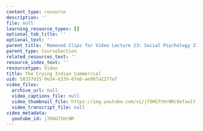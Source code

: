 ```yaml
---
content_type: resource
description: ''
file: null
learning_resource_types: []
optional_tab_title: ''
optional_text: ''
parent_title: 'Removed Clips for Video Lecture 23: Social Psychology II'
parent_type: CourseSection
related_resources_text: ''
resource_index_text: ''
resourcetype: Video
title: The Crying Indian Commercial
uid: 58357d15-9e34-6339-67e6-ae987a2277af
video_files:
  archive_url: null
  video_captions_file: null
  video_thumbnail_file: https://img.youtube.com/vi/j7OHG7tHrNM/default.jpg
  video_transcript_file: null
video_metadata:
  youtube_id: j7OHG7tHrNM
---
```

